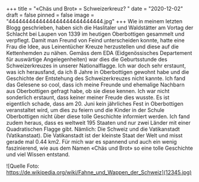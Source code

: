 +++
title = "«Chäs und Brot» = Schweizerkreuz?  "
date = "2020-12-02"
draft = false
pinned = false
image = "4444444444444444444444444444.jpg"
+++
Wie in meinem letzten Blogg geschrieben, haben sich die Haslitaler und Waldstätter am Vortag der Schlacht bei Laupen von 1339 im heutigen Oberbottigen gesammelt und verpflegt. Damit man Freund von Feind unterscheiden konnte, hatte eine Frau die Idee, aus Leinentücher Kreuze herzustellen und diese auf die Kettenhemden zu nähen. 
Gemäss dem EDA (Eidgenössisches Departement für auswärtige Angelegenheiten) war dies die Geburtsstunde des Schweizerkreuzes in unserer Nationalflagge. Ich war doch sehr erstaunt, was ich herausfand, da ich 8 Jahre in Oberbottigen gewohnt habe und die Geschichte der Entstehung des Schweizerkreuzes nicht kannte. Ich fand das Gelesene so cool, dass ich meine Freunde und ehemalige Nachbarn aus Oberbottigen gefragt habe, ob sie diese kennen. Ich war nicht sonderlich erstaunt, dass keiner meiner Freude dies wusste. Es ist eigentlich schade, dass am 20. Juni kein jährliches Fest in Oberbottigen veranstaltet wird, um dies zu feiern und die Kinder in der Schule Oberbottigen nicht über diese tolle Geschichte informiert werden.  Ich fand zudem heraus, dass es weltweit 195 Staaten und nur zwei Länder mit einer Quadratischen Flagge gibt. 
Nämlich: Die Schweiz und die Vatikanstadt (Vatikanstaat). Die Vatikanstadt ist der kleinste Staat der Welt und misst gerade mal 0.44 km2.
Für mich war es spannend und auch ein wenig faszinierend, wie aus dem Namen «Chäs und Brot» so eine tolle Geschichte und viel Wissen entstand.

![Quelle Foto: https://de.wikipedia.org/wiki/Fahne_und_Wappen_der_Schweiz](12345.jpg)